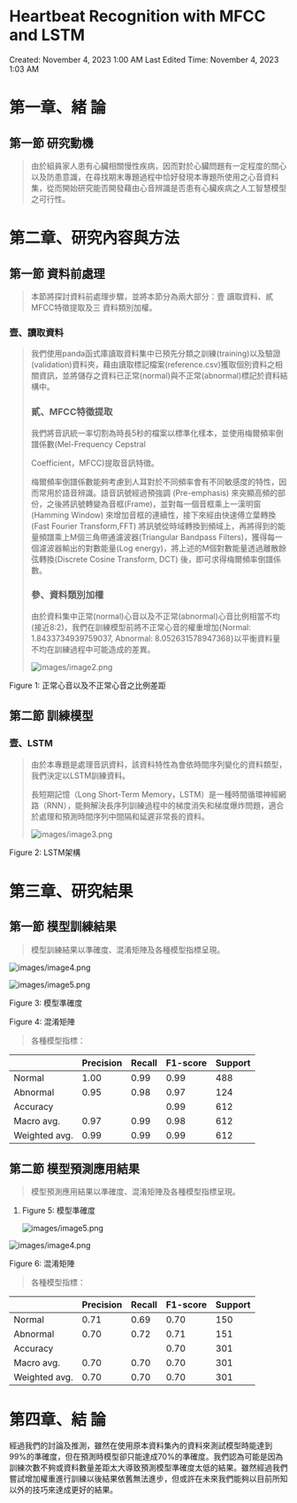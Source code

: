 # Heartbeat Recognition with MFCC and LSTM

Created: November 4, 2023 1:00 AM
Last Edited Time: November 4, 2023 1:03 AM

# 第一章、緒 論

## 第一節 研究動機

> 由於組員家人患有心臟相關慢性疾病，因而對於心臟問題有一定程度的關心以及防患意識，在尋找期末專題過程中恰好發現本專題所使用之心音資料集，從而開始研究能否開發藉由心音辨識是否患有心臟疾病之人工智慧模型之可行性。
> 

# 第二章、研究內容與方法

## 第一節 資料前處理

> 本節將探討資料前處理步驟，並將本節分為兩大部分：壹 讀取資料、貳 MFCC特徵提取及三 資料類別加權。
> 

### 壹、讀取資料

> 我們使用panda函式庫讀取資料集中已預先分類之訓練(training)以及驗證(validation)資料夾，藉由讀取標記檔案(reference.csv)獲取個別資料之相關資訊，並將儲存之資料已正常(normal)與不正常(abnormal)標記於資料結構中。
> 
> 
> ### 貳、MFCC特徵提取
> 
> 我們將音訊統一率切割為時長5秒的檔案以標準化樣本，並使用梅爾頻率倒譜係數(Mel-Frequency Cepstral
> 
> Coefficient，MFCC)提取音訊特徵。
> 
> 梅爾頻率倒譜係數能夠考慮到人耳對於不同頻率會有不同敏感度的特性，因而常用於語音辨識。語音訊號經過預強調 (Pre-emphasis) 來突顯高頻的部份，之後將訊號轉變為音框(Frame)，並對每一個音框乘上一漢明窗(Hamming Window) 來增加音框的連續性，接下來經由快速傅立葉轉換(Fast Fourier Transform,FFT) 將訊號從時域轉換到頻域上，再將得到的能量頻譜乘上M個三角帶通濾波器(Triangular Bandpass Filters)，獲得每一個濾波器輸出的對數能量(Log energy)，將上述的M個對數能量透過離散餘弦轉換(Discrete Cosine Transform, DCT) 後，即可求得梅爾頻率倒譜係數。
> 
> ### 參、資料類別加權
> 
> 由於資料集中正常(normal)心音以及不正常(abnormal)心音比例相當不均(接近8:2)，我們在訓練模型前將不正常心音的權重增加{Normal: 1.8433734939759037, Abnormal: 8.052631578947368}以平衡資料量不均在訓練過程中可能造成的差異。
> 
> ![images/image2.png](images/image2.png)
> 

Figure 1: 正常心音以及不正常心音之比例差距

## 第二節 訓練模型

### 壹、LSTM

> 由於本專題是處理音訊資料，該資料特性為會依時間序列變化的資料類型，我們決定以LSTM訓練資料。
> 
> 
> 長短期記憶（Long Short-Term Memory，LSTM）是一種時間循環神經網路（RNN），能夠解決長序列訓練過程中的梯度消失和梯度爆炸問題，適合於處理和預測時間序列中間隔和延遲非常長的資料。
> 
> ![images/image3.png](images/image3.png)
> 

Figure 2: LSTM架構

# 第三章、研究結果

## 第一節 模型訓練結果

> 模型訓練結果以準確度、混淆矩陣及各種模型指標呈現。
> 

![images/image4.png](images/image4.png)

![images/image5.png](images/image5.png)

Figure 3: 模型準確度

Figure 4: 混淆矩陣

> 各種模型指標：
> 

|  | Precision | Recall | F1-score | Support |
| --- | --- | --- | --- | --- |
| Normal | 1.00 | 0.99 | 0.99 | 488 |
| Abnormal | 0.95 | 0.98 | 0.97 | 124 |
| Accuracy |  |  | 0.99 | 612 |
| Macro avg. | 0.97 | 0.99 | 0.98 | 612 |
| Weighted avg. | 0.99 | 0.99 | 0.99 | 612 |

## 第二節 模型預測應用結果

> 模型預測應用結果以準確度、混淆矩陣及各種模型指標呈現。
> 
1. Figure 5: 模型準確度
    
    ![images/image5.png](images/image5.png)
    

![images/image4.png](images/image4.png)

Figure 6: 混淆矩陣

> 各種模型指標：
> 

|  | Precision | Recall | F1-score | Support |
| --- | --- | --- | --- | --- |
| Normal | 0.71 | 0.69 | 0.70 | 150 |
| Abnormal | 0.70 | 0.72 | 0.71 | 151 |
| Accuracy |  |  | 0.70 | 301 |
| Macro avg. | 0.70 | 0.70 | 0.70 | 301 |
| Weighted avg. | 0.70 | 0.70 | 0.70 | 301 |

# 第四章、結 論

經過我們的討論及推測，雖然在使用原本資料集內的資料來測試模型時能達到99%的準確度，但在預測時模型卻只能達成70%的準確度。我們認為可能是因為訓練次數不夠或資料數量差距太大導致預測模型準確度太低的結果。雖然經過我們嘗試增加權重進行訓練以後結果依舊無法進步，但或許在未來我們能夠以目前所知以外的技巧來達成更好的結果。